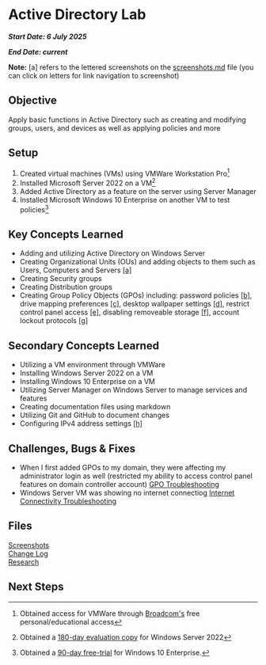 # Active Directory Lab

___Start Date: 6 July 2025___

___End Date: current___

**Note:** [a] refers to the lettered screenshots on the [screenshots.md](/screenshots.md) file (you can click on letters for link navigation to screenshot)

## Objective

Apply basic functions in Active Directory such as creating and modifying groups, users, and devices as well as applying policies and more

## Setup

1. Created virtual machines (VMs) using VMWare Workstation Pro[^1]
2. Installed Microsoft Server 2022 on a VM[^2]
3. Added Active Directory as a feature on the server using Server Manager
4. Installed Microsoft Windows 10 Enterprise on another VM to test policies[^3]

## Key Concepts Learned

- Adding and utilizing Active Directory on Windows Server
- Creating Organizational Units (OUs) and adding objects to them such as Users, Computers and Servers [[a]](/screenshots.md#a)
- Creating Security groups
- Creating Distribution groups
- Creating Group Policy Objects (GPOs) including: password policies [[b]](/screenshots.md#b), drive mapping preferences [[c]](/screenshots.md#c), desktop wallpaper settings [[d]](/screenshots.md#d), restrict control panel access [[e]](/screenshots.md#e), disabling removeable storage [[f]](/screenshots.md#f), account lockout protocols [[g]](/screenshots.md#g)

## Secondary Concepts Learned

- Utilizing a VM environment through VMWare
- Installing Windows Server 2022 on a VM
- Installing Windows 10 Enterprise on a VM
- Utilizing Server Manager on Windows Server to manage services and features
- Creating documentation files using markdown
- Utilizing Git and GitHub to document changes
- Configuring IPv4 address settings [[h]](/screenshots.md#h)

## Challenges, Bugs & Fixes

- When I first added GPOs to my domain, they were affecting my administrator login as well (restricted my ability to access control panel features on domain controller account) [GPO Troubleshooting](/notes/troubleshooting.md#GPOs-effecting-domain-controller)
- Windows Server VM was showing no internet connectiog [Internet Connectivity Troubleshooting](/notes/troubleshooting.md#windows-server-vm-showing-no-internet-connection-icon)

## Files

[Screenshots](/screenshots.md)  
[Change Log](./notes/change-log.md)  
[Research](./notes/research.md)  

## Next Steps

[^1]: Obtained access for VMWare through [Broadcom's][broadcom] free personal/educational access
[^2]: Obtained a [180-day evaluation copy][microsoft-server] for Windows Server 2022
[^3]: Obtained a [90-day free-trial][windows-10-enterprise] for Windows 10 Enterprise.

[broadcom]: https://knowledge.broadcom.com/external/article?articleNumber=368667
[microsoft-server]: https://www.microsoft.com/en-us/evalcenter/evaluate-windows-server-2022
[windows-10-enterprise]: https://www.microsoft.com/en-us/evalcenter/evaluate-windows-10-enterprise
[gpo-troubleshooting-microsoft-docs-solution]: https://learn.microsoft.com/en-us/windows-server/identity/ad-ds/manage/understand-security-groups